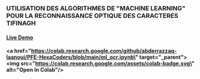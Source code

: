 ### UTILISATION DES ALGORITHMES DE "MACHINE LEARNING" POUR LA RECONNAISSANCE OPTIQUE DES CARACTERES TIFINAGH

#### [Live Demo](https://abderrazzaq-laanoui.codes/OCRML/)
#### <a href=\"https://colab.research.google.com/github/abderrazzaq-laanoui/PFE-HexaCoders/blob/main/ml_ocr.ipynb\" target=\"_parent\"><img src=\"https://colab.research.google.com/assets/colab-badge.svg\" alt=\"Open In Colab\"/></a>
